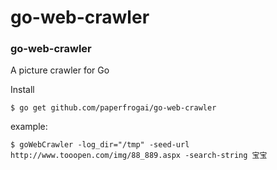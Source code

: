 # go-web-crawler
### go-web-crawler
A picture crawler for Go

Install
```
$ go get github.com/paperfrogai/go-web-crawler
```

example:
```
$ goWebCrawler -log_dir="/tmp" -seed-url http://www.tooopen.com/img/88_889.aspx -search-string 宝宝
```
